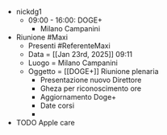 - nickdg1
	- 09:00 - 16:00: DOGE+
		- Milano Campanini
- Riunione #Maxi
	- Presenti #ReferenteMaxi
	- Data =  [[Jan 23rd, 2025]] 09:11
	- Luogo = Milano Campanini
	- Oggetto = [[DOGE+]] Riunione plenaria
		- Presentazione nuovo Direttore
		- Gheza per riconoscimento ore
		- Aggiornamento Doge+
		- Date corsi
		-
- TODO Apple care